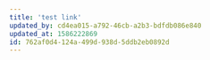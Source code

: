 ```yaml
---
title: 'test link'
updated_by: cd4ea015-a792-46cb-a2b3-bdfdb086e840
updated_at: 1586222869
id: 762af0d4-124a-499d-938d-5ddb2eb0892d
---
```

